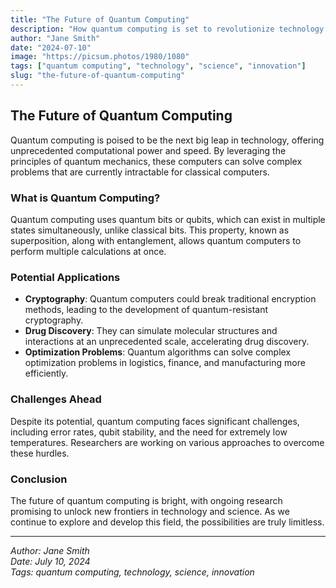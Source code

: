 ```yaml
---
title: "The Future of Quantum Computing"
description: "How quantum computing is set to revolutionize technology and science."
author: "Jane Smith"
date: "2024-07-10"
image: "https://picsum.photos/1980/1080"
tags: ["quantum computing", "technology", "science", "innovation"]
slug: "the-future-of-quantum-computing"
---
```


## The Future of Quantum Computing

Quantum computing is poised to be the next big leap in technology, offering unprecedented computational power and speed. By leveraging the principles of quantum mechanics, these computers can solve complex problems that are currently intractable for classical computers.

### What is Quantum Computing?

Quantum computing uses quantum bits or qubits, which can exist in multiple states simultaneously, unlike classical bits. This property, known as superposition, along with entanglement, allows quantum computers to perform multiple calculations at once.

### Potential Applications

- **Cryptography**: Quantum computers could break traditional encryption methods, leading to the development of quantum-resistant cryptography.
- **Drug Discovery**: They can simulate molecular structures and interactions at an unprecedented scale, accelerating drug discovery.
- **Optimization Problems**: Quantum algorithms can solve complex optimization problems in logistics, finance, and manufacturing more efficiently.

### Challenges Ahead

Despite its potential, quantum computing faces significant challenges, including error rates, qubit stability, and the need for extremely low temperatures. Researchers are working on various approaches to overcome these hurdles.

### Conclusion

The future of quantum computing is bright, with ongoing research promising to unlock new frontiers in technology and science. As we continue to explore and develop this field, the possibilities are truly limitless.

---

_Author: Jane Smith_  
_Date: July 10, 2024_  
_Tags: quantum computing, technology, science, innovation_
